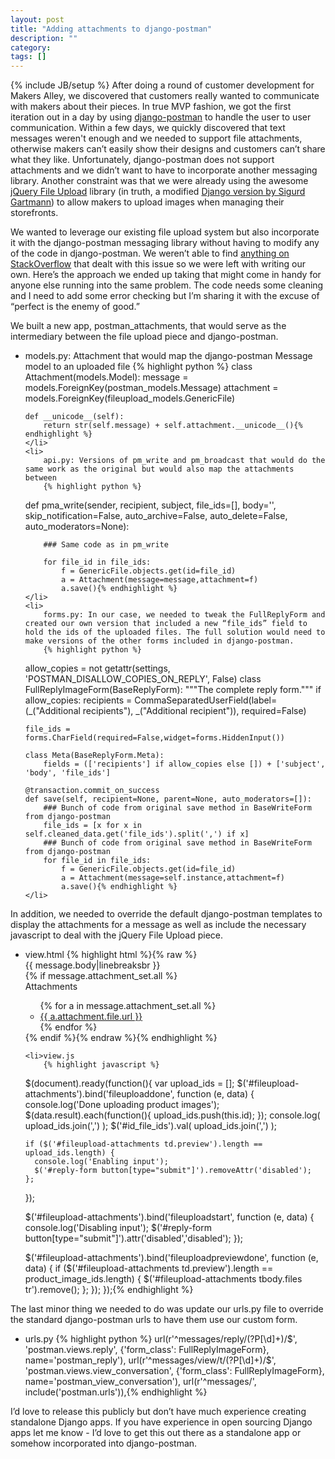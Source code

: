 ```yaml
---
layout: post
title: "Adding attachments to django-postman"
description: ""
category:
tags: []
---
```

{% include JB/setup %}
After doing a round of customer development for Makers Alley, we discovered that customers really wanted to communicate with makers about their pieces. In true MVP fashion, we got the first iteration out in a day by using <a href="https://bitbucket.org/psam/django-postman/overview" target="_blank">django-postman</a> to handle the user to user communication. Within a few days, we quickly discovered that text messages weren't enough and we needed to support file attachments, otherwise makers can’t easily show their designs and customers can’t share what they like. Unfortunately, django-postman does not support attachments and we didn’t want to have to incorporate another messaging library. Another constraint was that we were already using the awesome <a href="http://blueimp.github.io/jQuery-File-Upload/" target="_blank">jQuery File Upload</a> library (in truth, a modified <a href="https://github.com/sigurdga/django-jquery-file-upload" target="_blank">Django version by Sigurd Gartmann</a>) to allow makers to upload images when managing their storefronts.

We wanted to leverage our existing file upload system but also incorporate it with the django-postman messaging library without having to modify any of the code in django-postman. We weren’t able to find <a href="http://stackoverflow.com/questions/16570019/how-can-i-modify-django-postman-to-allow-sending-of-attachments/" target="_blank">anything on StackOverflow</a> that dealt with this issue so we were left with writing our own. Here’s the approach we ended up taking that might come in handy for anyone else running into the same problem. The code needs some cleaning and I need to add some error checking but I’m sharing it with the excuse of “perfect is the enemy of good.”

We built a new app, postman_attachments, that would serve as the intermediary between the file upload piece and django-postman.

<ul>
    <li>
        models.py: Attachment that would map the django-postman Message model to an uploaded file
        {% highlight python %}
class Attachment(models.Model):
    message = models.ForeignKey(postman_models.Message)
    attachment = models.ForeignKey(fileupload_models.GenericFile)

    def __unicode__(self):
        return str(self.message) + self.attachment.__unicode__(){% endhighlight %}
    </li>
    <li>
        api.py: Versions of pm_write and pm_broadcast that would do the same work as the original but would also map the attachments between
        {% highlight python %}
def pma_write(sender, recipient, subject, file_ids=[], body='', skip_notification=False,
        auto_archive=False, auto_delete=False, auto_moderators=None):

        ### Same code as in pm_write

        for file_id in file_ids:
            f = GenericFile.objects.get(id=file_id)
            a = Attachment(message=message,attachment=f)
            a.save(){% endhighlight %}
    </li>
    <li>
        forms.py: In our case, we needed to tweak the FullReplyForm and created our own version that included a new “file_ids” field to hold the ids of the uploaded files. The full solution would need to make versions of the other forms included in django-postman.
        {% highlight python %}
allow_copies = not getattr(settings, 'POSTMAN_DISALLOW_COPIES_ON_REPLY', False)
class FullReplyImageForm(BaseReplyForm):
    """The complete reply form."""
    if allow_copies:
        recipients = CommaSeparatedUserField(label=(_("Additional recipients"), _("Additional recipient")), required=False)

    file_ids = forms.CharField(required=False,widget=forms.HiddenInput())

    class Meta(BaseReplyForm.Meta):
        fields = (['recipients'] if allow_copies else []) + ['subject', 'body', 'file_ids']

    @transaction.commit_on_success
    def save(self, recipient=None, parent=None, auto_moderators=[]):
        ### Bunch of code from original save method in BaseWriteForm from django-postman
        file_ids = [x for x in self.cleaned_data.get('file_ids').split(',') if x]
        ### Bunch of code from original save method in BaseWriteForm from django-postman
        for file_id in file_ids:
            f = GenericFile.objects.get(id=file_id)
            a = Attachment(message=self.instance,attachment=f)
            a.save(){% endhighlight %}
    </li>
</ul>

In addition, we needed to override the default django-postman templates to display the attachments for a message as well as include the necessary javascript to deal with the jQuery File Upload piece.

<ul>
    <li>view.html
        {% highlight html %}{% raw %}
        <div class="pm_body">{{ message.body|linebreaksbr }}</div>
      {% if message.attachment_set.all %}
        <div class="pm_attachments">
          <span>Attachments</span>
          <ul>
            {% for a in message.attachment_set.all %}
              <li><a href="{{ a.attachment.file.url }}" target="_blank">{{ a.attachment.file.url }}</a></li>
            {% endfor %}
          </ul>
        </div>
      {% endif %}{% endraw %}{% endhighlight %}
    </li>

    <li>view.js
        {% highlight javascript %}
$(document).ready(function(){
  var upload_ids = [];
  $('#fileupload-attachments').bind('fileuploaddone', function (e, data) {
    console.log('Done uploading product images');
    $(data.result).each(function(){
      upload_ids.push(this.id);
    });
    console.log( upload_ids.join(',') );
    $('#id_file_ids').val( upload_ids.join(',') );

    if ($('#fileupload-attachments td.preview').length == upload_ids.length) {
      console.log('Enabling input');
      $('#reply-form button[type="submit"]').removeAttr('disabled');
    };
  });

  $('#fileupload-attachments').bind('fileuploadstart', function (e, data) {
    console.log('Disabling input');
    $('#reply-form button[type="submit"]').attr('disabled','disabled');
  });

  $('#fileupload-attachments').bind('fileuploadpreviewdone', function (e, data) {
    if ($('#fileupload-attachments td.preview').length == product_image_ids.length) {
      $('#fileupload-attachments tbody.files tr').remove();
    };
  });
});{% endhighlight %}
    </li>
</ul>

The last minor thing we needed to do was update our urls.py file to override the standard django-postman urls to have them use our custom form.

<ul>
    <li>urls.py
        {% highlight python %}
url(r'^messages/reply/(?P<message_id>[\d]+)/$', 'postman.views.reply',
        {'form_class': FullReplyImageForm},
        name='postman_reply'),
url(r'^messages/view/t/(?P<thread_id>[\d]+)/$', 'postman.views.view_conversation',
        {'form_class': FullReplyImageForm},
        name='postman_view_conversation'),
url(r'^messages/', include('postman.urls')),{% endhighlight %}
    </li>
</ul>

I’d love to release this publicly but don’t have much experience creating standalone Django apps. If you have experience in open sourcing Django apps let me know - I’d love to get this out there as a standalone app or somehow incorporated into django-postman.